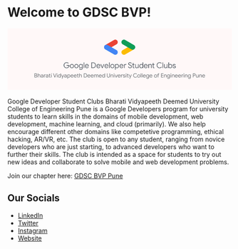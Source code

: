 # Welcome to GDSC BVP!

![gdsclogo.png](/gdsclogo.png)

Google Developer Student Clubs Bharati Vidyapeeth Deemed University College of Engineering Pune is a Google Developers program for university students to learn skills in the domains of mobile development, web development, machine learning, and cloud (primarily). We also help encourage different other domains like competetive programming, ethical hacking, AR/VR, etc. The club is open to any student, ranging from novice developers who are just starting, to advanced developers who want to further their skills. The club is intended as a space for students to try out new ideas and collaborate to solve mobile and web development problems.

Join our chapter here: [GDSC BVP Pune](https://gdsc.community.dev/bharati-vidyapeeth-deemed-university-college-of-engineering-pune/)

## Our Socials

* [LinkedIn](https://www.linkedin.com/company/google-developer-student-clubs-bvp-pune/)
* [Twitter](https://twitter.com/dscbvppune)
* [Instagram](https://instagram.com/gdscbvppune)
* [Website](https://gdscbvppune.github.io/) 
